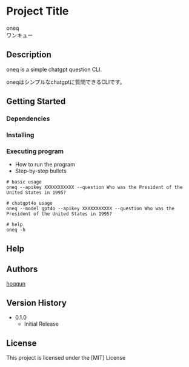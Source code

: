 # Project Title

oneq  
ワンキュー

## Description

oneq is a simple chatgpt question CLI.  

oneqはシンプルなchatgptに質問できるCLIです。

## Getting Started

### Dependencies


### Installing


### Executing program

* How to run the program
* Step-by-step bullets
```
# basic usage
oneq --apikey XXXXXXXXXXX --question Who was the President of the United States in 1995?

# chatgpt4o usage
oneq --model gpt4o --apikey XXXXXXXXXXX --question Who was the President of the United States in 1995?

# help
oneq -h
```

## Help


## Authors

[hoqqun](https://github.com/hoqqun)

## Version History

* 0.1.0
    * Initial Release

## License

This project is licensed under the [MIT] License
